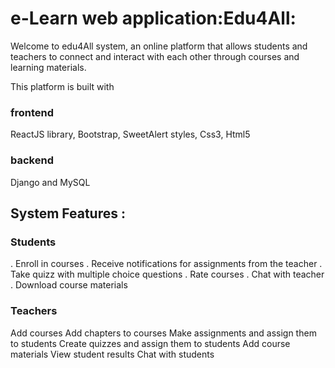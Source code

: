 # e-Learn web application:Edu4All:
Welcome to edu4All system, an online platform that allows students and teachers to connect and interact with each other through courses and learning materials.

This platform is built with
### frontend
ReactJS library, Bootstrap, SweetAlert styles, Css3, Html5
### backend
Django and MySQL

## System Features :
### Students
. Enroll in courses
. Receive notifications for assignments from the teacher
. Take quizz with multiple choice questions
. Rate courses
. Chat with teacher
. Download course materials
### Teachers
Add courses
Add chapters to courses
Make assignments and assign them to students
Create quizzes and assign them to students
Add course materials
View student results
Chat with students
